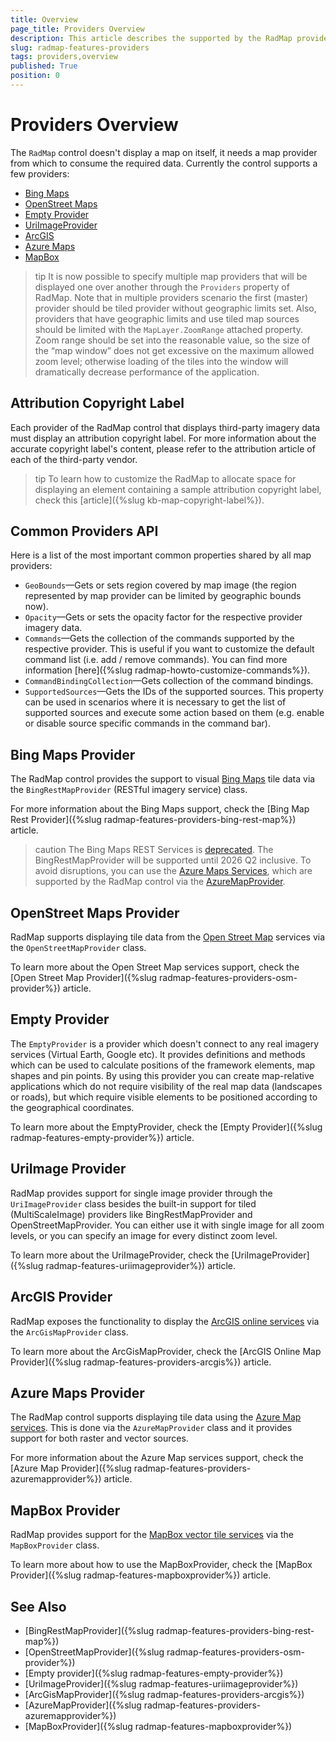 ```yaml
---
title: Overview
page_title: Providers Overview
description: This article describes the supported by the RadMap providers.
slug: radmap-features-providers
tags: providers,overview
published: True
position: 0
---
```


# Providers Overview

The `RadMap` control doesn't display a map on itself, it needs a map provider from which to consume the required data. Currently the control supports a few providers:      

* [Bing Maps](#bing-maps-provider)
* [OpenStreet Maps](#openstreet-maps-provider)
* [Empty Provider](#empty-provider)
* [UriImageProvider](#uriimage-provider)
* [ArcGIS](#arcgis-provider)
* [Azure Maps](#azure-maps-provider)
* [MapBox](#mapbox-provider)

>tip It is now possible to specify multiple map providers that will be displayed one over another through the `Providers` property of RadMap. Note that in multiple providers scenario the first (master) provider should be tiled provider without geographic limits set. Also, providers that have geographic limits and use tiled map sources should be limited with the `MapLayer.ZoomRange` attached property. Zoom range should be set into the reasonable value, so the size of the “map window” does not get excessive on the maximum allowed zoom level; otherwise loading of the tiles into the window will dramatically decrease performance of the application.        

## Attribution Copyright Label

Each provider of the RadMap control that displays third-party imagery data must display an attribution copyright label. For more information about the accurate copyright label's content, please refer to the attribution article of each of the third-party vendor.

>tip To learn how to customize the RadMap to allocate space for displaying an element containing a sample attribution copyright label, check this [article]({%slug kb-map-copyright-label%}).

## Common Providers API

Here is a list of the most important common properties shared by all map providers:

* `GeoBounds`&mdash;Gets or sets region covered by map image (the region represented by map provider can be limited by geographic bounds now).          
* `Opacity`&mdash;Gets or sets the opacity factor for the respective provider imagery data.          
* `Commands`&mdash;Gets the collection of the commands supported by the respective provider. This is useful if you want to customize the default command list (i.e. add / remove commands). You can find more information [here]({%slug radmap-howto-customize-commands%}).          
* `CommandBindingCollection`&mdash;Gets collection of the command bindings.          
* `SupportedSources`&mdash;Gets the IDs of the supported sources. This property can be used in scenarios where it is necessary to get the list of supported sources and execute some action based on them (e.g. enable or disable source specific commands in the command bar).

## Bing Maps Provider

The RadMap control provides the support to visual [Bing Maps](http://www.bing.com/maps/) tile data via the `BingRestMapProvider` (RESTful imagery service) class. 

For more information about the Bing Maps support, check the [Bing Map Rest Provider]({%slug radmap-features-providers-bing-rest-map%}) article.

>caution The Bing Maps REST Services is [deprecated](https://learn.microsoft.com/en-us/bingmaps/rest-services/). The BingRestMapProvider will be supported until 2026 Q2 inclusive. To avoid disruptions, you can use the [Azure Maps Services](https://learn.microsoft.com/en-us/azure/azure-maps/), which are supported by the RadMap control via the [AzureMapProvider](radmap-features-providers-azuremapprovider).

## OpenStreet Maps Provider

RadMap supports displaying tile data from the [Open Street Map](https://www.openstreetmap.org/) services via the `OpenStreetMapProvider` class.

To learn more about the Open Street Map services support, check the [Open Street Map Provider]({%slug radmap-features-providers-osm-provider%}) article.

## Empty Provider

The `EmptyProvider` is a provider which doesn't connect to any real imagery services (Virtual Earth, Google etc). It provides definitions and methods which can be used to calculate positions of the framework elements, map shapes and pin points. By using this provider you can create map-relative applications which do not require visibility of the real map data (landscapes or roads), but which require visible elements to be positioned according to the geographical coordinates.

To learn more about the EmptyProvider, check the [Empty Provider]({%slug radmap-features-empty-provider%}) article.        

## UriImage Provider

RadMap provides support for single image provider through the `UriImageProvider` class besides the built-in support for tiled (MultiScaleImage) providers like BingRestMapProvider and OpenStreetMapProvider. You can either use it with single image for all zoom levels, or you can specify an image for every distinct zoom level.        

To learn more about the UriImageProvider, check the [UriImageProvider]({%slug radmap-features-uriimageprovider%}) article.   

## ArcGIS Provider

RadMap exposes the functionality to display the [ArcGIS online services](http://www.esri.com/software/arcgis/arcgisonline/maps/maps-and-map-layers) via the `ArcGisMapProvider` class. 

To learn more about the ArcGisMapProvider, check the [ArcGIS Online Map Provider]({%slug radmap-features-providers-arcgis%}) article.

## Azure Maps Provider

The RadMap control supports displaying tile data using the [Azure Map services](https://azure.microsoft.com/en-us/products/azure-maps/). This is done via the `AzureMapProvider` class and it provides support for both raster and vector sources.

For more information about the Azure Map services support, check the [Azure Map Provider]({%slug radmap-features-providers-azuremapprovider%}) article. 

## MapBox Provider

RadMap provides support for the [MapBox vector tile services](https://docs.mapbox.com/data/tilesets/guides/vector-tiles-introduction/) via the `MapBoxProvider` class.

To learn more about how to use the MapBoxProvider, check the [MapBox Provider]({%slug radmap-features-mapboxprovider%}) article.

## See Also

 * [BingRestMapProvider]({%slug radmap-features-providers-bing-rest-map%}) 
 * [OpenStreetMapProvider]({%slug radmap-features-providers-osm-provider%})
 * [Empty provider]({%slug radmap-features-empty-provider%})
 * [UriImageProvider]({%slug radmap-features-uriimageprovider%})
 * [ArcGisMapProvider]({%slug radmap-features-providers-arcgis%})
 * [AzureMapProvider]({%slug radmap-features-providers-azuremapprovider%})
 * [MapBoxProvider]({%slug radmap-features-mapboxprovider%})